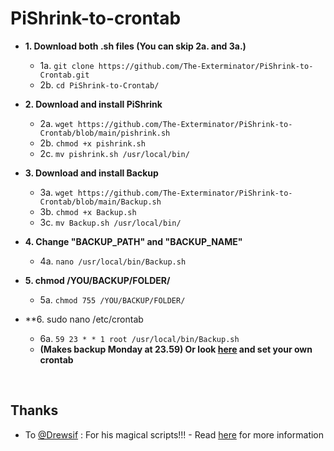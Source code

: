 # PiShrink-to-crontab

- **1. Download both .sh files (You can skip 2a. and 3a.)** <br>
  - 1a. ``` git clone https://github.com/The-Exterminator/PiShrink-to-Crontab.git ``` <br>
  - 2b. ``` cd PiShrink-to-Crontab/ ``` <br>

- **2. Download and install PiShrink** <br>
  - 2a. ``` wget https://github.com/The-Exterminator/PiShrink-to-Crontab/blob/main/pishrink.sh ``` <br>
  - 2b. ``` chmod +x pishrink.sh ``` <br>
  - 2c. ``` mv pishrink.sh /usr/local/bin/ ``` <br>

- **3. Download and install Backup** <br>
  - 3a. ``` wget https://github.com/The-Exterminator/PiShrink-to-Crontab/blob/main/Backup.sh ``` <br>
  - 3b. ``` chmod +x Backup.sh ``` <br>
  - 3c. ``` mv Backup.sh /usr/local/bin/ ``` <br>

- **4. Change "BACKUP_PATH" and "BACKUP_NAME"** <br>
  - 4a. ``` nano /usr/local/bin/Backup.sh ``` <br>

- **5. chmod /YOU/BACKUP/FOLDER/** <br>
  - 5a. ``` chmod 755 /YOU/BACKUP/FOLDER/ ``` <br>

- **6. sudo nano /etc/crontab
  - 6a. ``` 59 23 * * 1 root /usr/local/bin/Backup.sh ``` <br>
  -   **(Makes backup Monday at 23.59) Or look <a href="https://crontab.guru" target="_blank">here</a> and set your own crontab** <br>

<br>
<h2> Thanks </h2>
<ul><li><p>To <a href="https://github.com/Drewsif/PiShrink" target="_blank">@Drewsif</a> : For his magical scripts!!! - 
           Read <a href="https://github.com/Drewsif/PiShrink#usage" target="_blank">here</a> for more information</p></li></ul>
